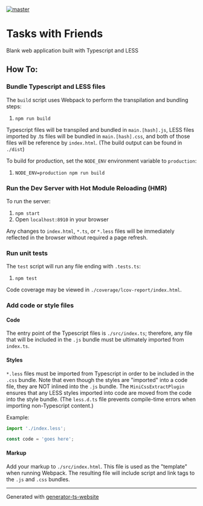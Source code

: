 [![master](https://github.com/skonves/tasks-with-friends/workflows/build/badge.svg?branch=master&amp;event=push)](https://github.com/skonves/tasks-with-friends/actions?query=workflow%3Abuild+branch%3Amaster+event%3Apush)

# Tasks with Friends

Blank web application built with Typescript and LESS

## How To:

### Bundle Typescript and LESS files

The `build` script uses Webpack to perform the transpilation and bundling steps:

1. `npm run build`

Typescript files will be transpiled and bundled in `main.[hash].js`, LESS files imported by .ts files will be bundled in `main.[hash].css`, and both of those files will be reference by `index.html`. (The build output can be found in `./dist`)

To build for production, set the `NODE_ENV` environment variable to `production`:

1. `NODE_ENV=production npm run build`

### Run the Dev Server with Hot Module Reloading (HMR)

To run the server:

1. `npm start`
1. Open `localhost:8910` in your browser

Any changes to `index.html`, `*.ts`, or `*.less` files will be immediately reflected in the browser without required a page refresh.

### Run unit tests

The `test` script will run any file ending with `.tests.ts`:

1. `npm test`

Code coverage may be viewed in `./coverage/lcov-report/index.html`.

### Add code or style files

#### Code

The entry point of the Typescript files is `./src/index.ts`; therefore, any file that will be included in the `.js` bundle must be ultimately imported from `index.ts`.

#### Styles

`*.less` files must be imported from Typescript in order to be included in the `.css` bundle. Note that even though the styles are "imported" into a code file, they are NOT inlined into the `.js` bundle. The `MiniCssExtractPlugin` ensures that any LESS styles imported into code are moved from the code into the style bundle. (The `less.d.ts` file prevents compile-time errors when importing non-Typescript content.)

Example:

```ts
import './index.less';

const code = 'goes here';
```

#### Markup

Add your markup to `./src/index.html`. This file is used as the "template" when running Webpack. The resulting file will include script and link tags to the `.js` and `.css` bundles.

---

Generated with [generator-ts-website](https://www.npmjs.com/package/generator-ts-website)
